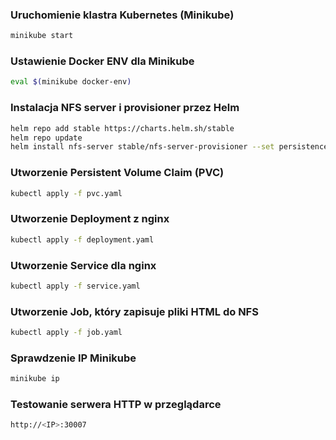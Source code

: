 ### Uruchomienie klastra Kubernetes (Minikube)
```bash
minikube start
```

### Ustawienie Docker ENV dla Minikube
```bash
eval $(minikube docker-env)
```

### Instalacja NFS server i provisioner przez Helm
```bash
helm repo add stable https://charts.helm.sh/stable
helm repo update
helm install nfs-server stable/nfs-server-provisioner --set persistence.enabled=true --set persistence.size=1Gi --set storageClass.name=nfs-storage
```

### Utworzenie Persistent Volume Claim (PVC)
```bash
kubectl apply -f pvc.yaml
```

### Utworzenie Deployment z nginx
```bash
kubectl apply -f deployment.yaml
```

### Utworzenie Service dla nginx
```bash
kubectl apply -f service.yaml
```

### Utworzenie Job, który zapisuje pliki HTML do NFS
```bash
kubectl apply -f job.yaml
```

### Sprawdzenie IP Minikube
```bash
minikube ip
```

### Testowanie serwera HTTP w przeglądarce
```bash
http://<IP>:30007
```

